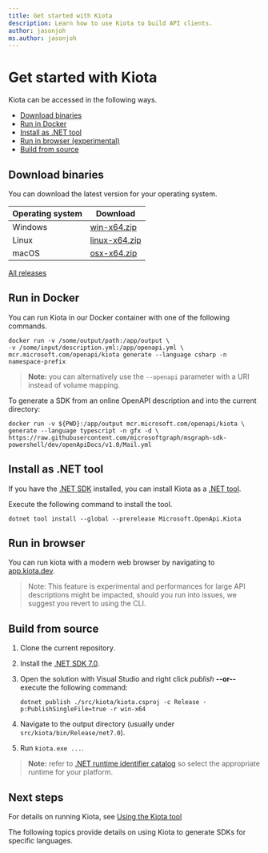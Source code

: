 ```yaml
---
title: Get started with Kiota
description: Learn how to use Kiota to build API clients.
author: jasonjoh
ms.author: jasonjoh
---
```


# Get started with Kiota

Kiota can be accessed in the following ways.

- [Download binaries](#download-binaries)
- [Run in Docker](#run-in-docker)
- [Install as .NET tool](#install-as-net-tool)
- [Run in browser (experimental)](#run-in-browser)
- [Build from source](#build-from-source)

## Download binaries

You can download the latest version for your operating system.

| Operating system | Download                                                                                    |
|------------------|---------------------------------------------------------------------------------------------|
| Windows          | [win-x64.zip](https://github.com/microsoft/kiota/releases/download/v0.11.1/win-x64.zip)     |
| Linux            | [linux-x64.zip](https://github.com/microsoft/kiota/releases/download/v0.11.1/linux-x64.zip) |
| macOS            | [osx-x64.zip](https://github.com/microsoft/kiota/releases/download/v0.11.1/osx-x64.zip)     |

[All releases](https://github.com/microsoft/kiota/releases/latest)

## Run in Docker

You can run Kiota in our Docker container with one of the following commands.

```shell
docker run -v /some/output/path:/app/output \
-v /some/input/description.yml:/app/openapi.yml \
mcr.microsoft.com/openapi/kiota generate --language csharp -n namespace-prefix
```

> **Note:** you can alternatively use the `--openapi` parameter with a URI instead of volume mapping.

To generate a SDK from an online OpenAPI description and into the current directory:

```shell
docker run -v ${PWD}:/app/output mcr.microsoft.com/openapi/kiota \
generate --language typescript -n gfx -d \
https://raw.githubusercontent.com/microsoftgraph/msgraph-sdk-powershell/dev/openApiDocs/v1.0/Mail.yml
```

## Install as .NET tool

If you have the [.NET SDK](https://dotnet.microsoft.com/download) installed, you can install Kiota as a [.NET tool](https://learn.microsoft.com/dotnet/core/tools/global-tools).

Execute the following command to install the tool.

```shell
dotnet tool install --global --prerelease Microsoft.OpenApi.Kiota
```

## Run in browser

You can run kiota with a modern web browser by navigating to [app.kiota.dev](https://app.kiota.dev).

> Note: This feature is experimental and performances for large API descriptions might be impacted, should you run into issues, we suggest you revert to using the CLI.

## Build from source

1. Clone the current repository.
1. Install the [.NET SDK 7.0](https://get.dot.net/7).
1. Open the solution with Visual Studio and right click *publish* **--or--** execute the following command:

    ```shell
    dotnet publish ./src/kiota/kiota.csproj -c Release -p:PublishSingleFile=true -r win-x64
    ```

1. Navigate to the output directory (usually under `src/kiota/bin/Release/net7.0`).
1. Run `kiota.exe ...`.

> **Note:** refer to [.NET runtime identifier catalog](https://learn.microsoft.com/dotnet/core/rid-catalog) so select the appropriate runtime for your platform.

## Next steps

For details on running Kiota, see [Using the Kiota tool](../using.md)

The following topics provide details on using Kiota to generate SDKs for specific languages.
